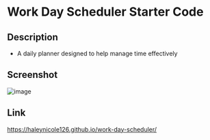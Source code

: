# Work Day Scheduler Starter Code

## Description
* A daily planner designed to help manage time effectively 

## Screenshot
![image](https://user-images.githubusercontent.com/94570754/150738906-1a46685d-1534-43dc-bd41-2a2bd3153416.png)


## Link
https://haleynicole126.github.io/work-day-scheduler/
